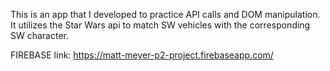 This is an app that I developed to practice API calls and DOM manipulation. It utilizes the Star Wars api to match SW vehicles
with the corresponding SW character.

FIREBASE link:
https://matt-meyer-p2-project.firebaseapp.com/
